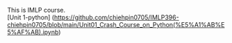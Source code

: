 This is IMLP course.<br>
[Unit 1-python] (https://github.com/chiehpin0705/IMLP396-chiehpin0705/blob/main/Unit01_Crash_Course_on_Python(%E5%A1%AB%E5%AF%AB).ipynb)

